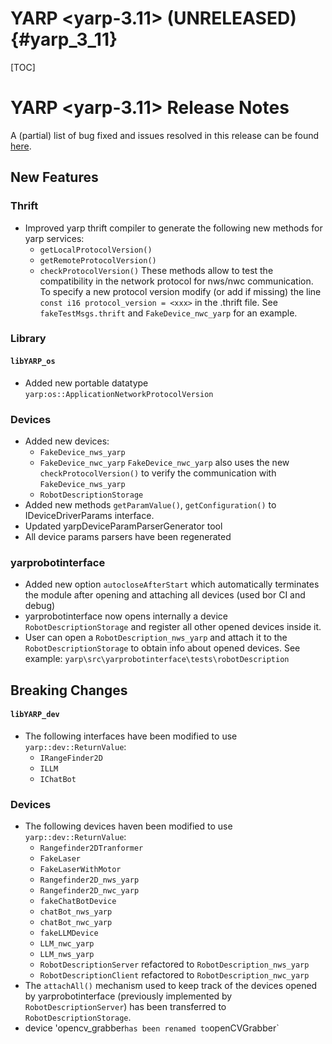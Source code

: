 YARP <yarp-3.11> (UNRELEASED)                                         {#yarp_3_11}
============================

[TOC]

YARP <yarp-3.11> Release Notes
=============================


A (partial) list of bug fixed and issues resolved in this release can be found
[here](https://github.com/robotology/yarp/issues?q=label%3A%22Fixed+in%3A+YARP+yarp-3.11%22).

New Features
----------------

### Thrift

* Improved yarp thrift compiler to generate the following new methods for yarp services:
  - `getLocalProtocolVersion()`
  - `getRemoteProtocolVersion()`
  - `checkProtocolVersion()`
  These methods allow to test the compatibility in the network protocol for nws/nwc communication.
  To specify a new protocol version modify (or add if missing) the line `const i16 protocol_version = <xxx>` in the .thrift file. 
  See `fakeTestMsgs.thrift` and `FakeDevice_nwc_yarp` for an example.
 
### Library

#### `libYARP_os`

* Added new portable datatype `yarp:os::ApplicationNetworkProtocolVersion` 

### Devices

* Added new devices:
  - `FakeDevice_nws_yarp`
  - `FakeDevice_nwc_yarp`
 `FakeDevice_nwc_yarp` also uses the new `checkProtocolVersion()` to verify the communication with `FakeDevice_nws_yarp`
  - `RobotDescriptionStorage`
* Added new methods `getParamValue()`, `getConfiguration()` to IDeviceDriverParams interface.
* Updated yarpDeviceParamParserGenerator tool
* All device params parsers have been regenerated

### yarprobotinterface

* Added new option `autocloseAfterStart` which automatically terminates the module after opening and attaching all devices (used bor CI and debug)
* yarprobotinterface now opens internally a device `RobotDescriptionStorage` and register all other opened devices inside it.
* User can open a `RobotDescription_nws_yarp` and attach it to the `RobotDescriptionStorage` to obtain info about opened devices. See example: 
`yarp\src\yarprobotinterface\tests\robotDescription`


Breaking Changes
----------------

#### `libYARP_dev`

* The following interfaces have been modified to use `yarp::dev::ReturnValue`:
  - `IRangeFinder2D`
  - `ILLM`
  - `IChatBot`

### Devices

* The following devices haven been modified to use `yarp::dev::ReturnValue`:
  - `Rangefinder2DTranformer`
  - `FakeLaser`
  - `FakeLaserWithMotor`
  - `Rangefinder2D_nws_yarp`
  - `Rangefinder2D_nwc_yarp`
  - `fakeChatBotDevice`
  - `chatBot_nws_yarp`
  - `chatBot_nwc_yarp`
  - `fakeLLMDevice`
  - `LLM_nwc_yarp`
  - `LLM_nws_yarp`
  - `RobotDescriptionServer` refactored to `RobotDescription_nws_yarp`
  - `RobotDescriptionClient` refactored to `RobotDescription_nwc_yarp`
* The `attachAll()` mechanism used to keep track of the devices opened by yarprobotinterface (previously implemented by `RobotDescriptionServer`)
  has been transferred to `RobotDescriptionStorage`.
* device 'opencv_grabber` has been renamed to `openCVGrabber`